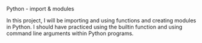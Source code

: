 Python - import & modules

In this project, I will be  importing and using functions and creating modules in Python. I should have  practiced using the builtin function and using command line arguments within Python programs.

